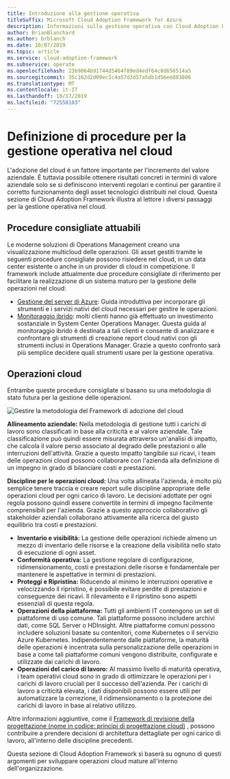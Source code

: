 ```yaml
---
title: Introduzione alla gestione operativa
titleSuffix: Microsoft Cloud Adoption Framework for Azure
description: Informazioni sulla gestione operativa con Cloud Adoption Framework.
author: BrianBlanchard
ms.author: brblanch
ms.date: 10/07/2019
ms.topic: article
ms.service: cloud-adoption-framework
ms.subservice: operate
ms.openlocfilehash: 23b9064b91744d5464f89ed4edf64c8d656514a5
ms.sourcegitcommit: 35c162d2d09ec1c4a57d3d57a5db1d56ee883806
ms.translationtype: MT
ms.contentlocale: it-IT
ms.lasthandoff: 10/17/2019
ms.locfileid: "72558103"
---
```

# <a name="establishing-operational-management-practices-in-the-cloud"></a>Definizione di procedure per la gestione operativa nel cloud

L'adozione del cloud è un fattore importante per l'incremento del valore aziendale. È tuttavia possibile ottenere risultati concreti in termini di valore aziendale solo se si definiscono interventi regolari e continui per garantire il corretto funzionamento degli asset tecnologici distribuiti nel cloud. Questa sezione di Cloud Adoption Framework illustra al lettore i diversi passaggi per la gestione operativa nel cloud.

## <a name="actionable-best-practices"></a>Procedure consigliate attuabili

Le moderne soluzioni di Operations Management creano una visualizzazione multicloud delle operazioni. Gli asset gestiti tramite le seguenti procedure consigliate possono risiedere nel cloud, in un data center esistente o anche in un provider di cloud in competizione. Il framework include attualmente due procedure consigliate di riferimento per facilitare la realizzazione di un sistema maturo per la gestione delle operazioni nel cloud:

- [Gestione del server di Azure](./azure-server-management/index.md): Guida introduttiva per incorporare gli strumenti e i servizi nativi del cloud necessari per gestire le operazioni.
- [Monitoraggio ibrido](./monitor/index.md): molti clienti hanno già effettuato un investimento sostanziale in System Center Operations Manager. Questa guida al monitoraggio ibrido è destinata a tali clienti e consente di analizzare e confrontare gli strumenti di creazione report cloud nativi con gli strumenti inclusi in Operations Manager. Grazie a questo confronto sarà più semplice decidere quali strumenti usare per la gestione operativa.

## <a name="cloud-operations"></a>Operazioni cloud

Entrambe queste procedure consigliate si basano su una metodologia di stato futura per la gestione delle operazioni.

![Gestire la metodologia del Framework di adozione del cloud](../_images/manage/caf-manage.png)

**Allineamento aziendale:** Nella metodologia di gestione tutti i carichi di lavoro sono classificati in base alla criticità e al valore aziendale. Tale classificazione può quindi essere misurata attraverso un'analisi di impatto, che calcola il valore perso associato al degrado delle prestazioni o alle interruzioni dell'attività. Grazie a questo impatto tangibile sui ricavi, i team delle operazioni cloud possono collaborare con l'azienda alla definizione di un impegno in grado di bilanciare costi e prestazioni.

**Discipline per le operazioni cloud:** Una volta allineata l'azienda, è molto più semplice tenere traccia e creare report sulle discipline appropriate delle operazioni cloud per ogni carico di lavoro. Le decisioni adottate per ogni regola possono quindi essere convertite in termini di impegno facilmente comprensibili per l'azienda. Grazie a questo approccio collaborativo gli stakeholder aziendali collaborano attivamente alla ricerca del giusto equilibrio tra costi e prestazioni.

- **Inventario e visibilità:** La gestione delle operazioni richiede almeno un mezzo di inventario delle risorse e la creazione della visibilità nello stato di esecuzione di ogni asset.
- **Conformità operativa:** La gestione regolare di configurazione, ridimensionamento, costi e prestazioni delle risorse è fondamentale per mantenere le aspettative in termini di prestazioni.
- **Proteggi e Ripristina:** Riducendo al minimo le interruzioni operative e velocizzando il ripristino, è possibile evitare perdite di prestazioni e conseguenze dei ricavi. Il rilevamento e il ripristino sono aspetti essenziali di questa regola.
- **Operazioni della piattaforma:** Tutti gli ambienti IT contengono un set di piattaforme di uso comune. Tali piattaforme possono includere archivi dati, come SQL Server o HDInsight. Altre piattaforme comuni possono includere soluzioni basate su contenitori, come Kubernetes o il servizio Azure Kubernetes. Indipendentemente dalle piattaforme, la maturità delle operazioni è incentrata sulla personalizzazione delle operazioni in base a come tali piattaforme comuni vengono distribuite, configurate e utilizzate dai carichi di lavoro.
- **Operazioni del carico di lavoro:** Al massimo livello di maturità operativa, i team operativi cloud sono in grado di ottimizzare le operazioni per i carichi di lavoro cruciali per il successo dell'azienda. Per i carichi di lavoro a criticità elevata, i dati disponibili possono essere utili per automatizzare la correzione, il ridimensionamento o la protezione dei carichi di lavoro in base al relativo utilizzo.

Altre informazioni aggiuntive, come il [Framework di revisione della progettazione (nome in codice: principi di progettazione cloud)](https://docs.microsoft.com/azure/architecture/reliability) , possono contribuire a prendere decisioni di architettura dettagliate per ogni carico di lavoro, all'interno delle discipline precedenti.

Questa sezione di Cloud Adoption Framework si baserà su ognuno di questi argomenti per sviluppare operazioni cloud mature all'interno dell'organizzazione.
